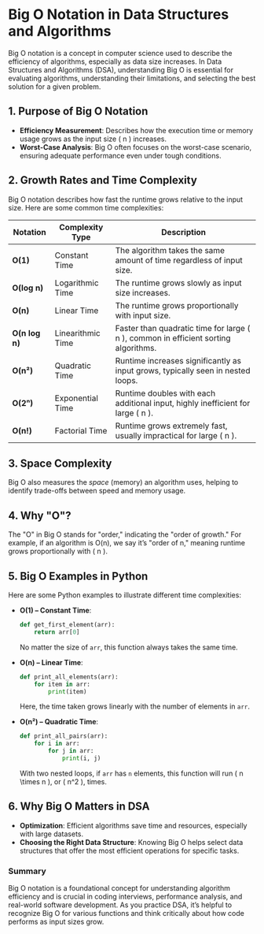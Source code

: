 # Big O Notation in Data Structures and Algorithms

Big O notation is a concept in computer science used to describe the efficiency of algorithms, especially as data size increases. In Data Structures and Algorithms (DSA), understanding Big O is essential for evaluating algorithms, understanding their limitations, and selecting the best solution for a given problem.

## 1. Purpose of Big O Notation
- **Efficiency Measurement**: Describes how the execution time or memory usage grows as the input size \( n \) increases.
- **Worst-Case Analysis**: Big O often focuses on the worst-case scenario, ensuring adequate performance even under tough conditions.

## 2. Growth Rates and Time Complexity
Big O notation describes how fast the runtime grows relative to the input size. Here are some common time complexities:

| Notation      | Complexity Type       | Description                                                                                 |
|---------------|-----------------------|---------------------------------------------------------------------------------------------|
| **O(1)**      | Constant Time         | The algorithm takes the same amount of time regardless of input size.                       |
| **O(log n)**  | Logarithmic Time      | The runtime grows slowly as input size increases.                                           |
| **O(n)**      | Linear Time           | The runtime grows proportionally with input size.                                           |
| **O(n log n)**| Linearithmic Time     | Faster than quadratic time for large \( n \), common in efficient sorting algorithms.       |
| **O(n²)**     | Quadratic Time        | Runtime increases significantly as input grows, typically seen in nested loops.             |
| **O(2ⁿ)**     | Exponential Time      | Runtime doubles with each additional input, highly inefficient for large \( n \).           |
| **O(n!)**     | Factorial Time        | Runtime grows extremely fast, usually impractical for large \( n \).                        |

## 3. Space Complexity
Big O also measures the *space* (memory) an algorithm uses, helping to identify trade-offs between speed and memory usage.

## 4. Why "O"?
The "O" in Big O stands for "order," indicating the "order of growth." For example, if an algorithm is O(n), we say it’s "order of n," meaning runtime grows proportionally with \( n \).

## 5. Big O Examples in Python

Here are some Python examples to illustrate different time complexities:

- **O(1) – Constant Time**:
  ```python
  def get_first_element(arr):
      return arr[0]
  ```
  No matter the size of `arr`, this function always takes the same time.

- **O(n) – Linear Time**:
  ```python
  def print_all_elements(arr):
      for item in arr:
          print(item)
  ```
  Here, the time taken grows linearly with the number of elements in `arr`.

- **O(n²) – Quadratic Time**:
  ```python
  def print_all_pairs(arr):
      for i in arr:
          for j in arr:
              print(i, j)
  ```
  With two nested loops, if `arr` has `n` elements, this function will run \( n \times n \), or \( n^2 \), times.

## 6. Why Big O Matters in DSA
- **Optimization**: Efficient algorithms save time and resources, especially with large datasets.
- **Choosing the Right Data Structure**: Knowing Big O helps select data structures that offer the most efficient operations for specific tasks.

### Summary
Big O notation is a foundational concept for understanding algorithm efficiency and is crucial in coding interviews, performance analysis, and real-world software development. As you practice DSA, it’s helpful to recognize Big O for various functions and think critically about how code performs as input sizes grow.
